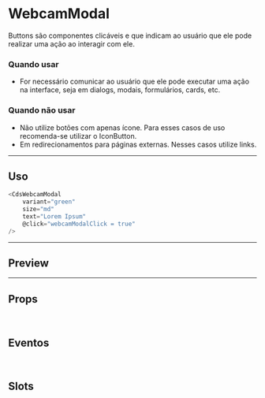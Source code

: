 # WebcamModal

Buttons são componentes clicáveis e que indicam ao usuário que ele pode realizar uma ação ao interagir com ele.

### Quando usar

- For necessário comunicar ao usuário que ele pode executar uma ação na interface,
  seja em dialogs, modais, formulários, cards, etc.

### Quando não usar

- Não utilize botões com apenas ícone. Para esses casos de uso recomenda-se utilizar o IconButton.
- Em redirecionamentos para páginas externas. Nesses casos utilize links.

---

## Uso

```js
<CdsWebcamModal
	variant="green"
	size="md"
	text="Lorem Ipsum"
	@click="webcamModalClick = true"
/>
```

---

## Preview

<PreviewBuilder
	:component="CdsWebcamModal"
	:events="cdsWebcamModalEvents"
/>

---

## Props

<APITable
	name="WebcamModal"
	section="props"
/>
<br />

## Eventos

<APITable
	name="WebcamModal"
	section="events"
/>
<br />

## Slots

<APITable
	name="WebcamModal"
	section="slots"
/>

<script setup>
import CdsWebcamModal from '@/components/WebcamModal.vue';

const cdsWebcamModalEvents = [
	'webcamModal-click'
];
</script>

